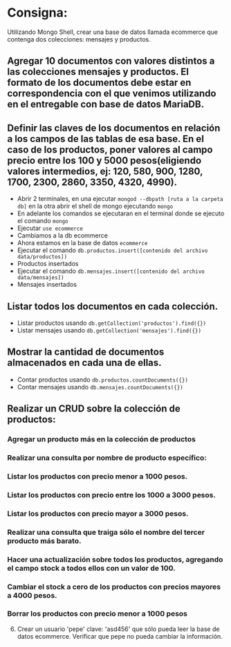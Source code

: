 # Consigna:
Utilizando Mongo Shell, crear una base de datos llamada ecommerce que contenga dos colecciones: mensajes y productos.

## Agregar 10 documentos con valores distintos a las colecciones mensajes y productos. El formato de los documentos debe estar en correspondencia con el que venimos utilizando en el entregable con base de datos MariaDB.

## Definir las claves de los documentos en relación a los campos de las tablas de esa base. En el caso de los productos, poner valores al campo precio entre los 100 y 5000 pesos(eligiendo valores intermedios, ej: 120, 580, 900, 1280, 1700, 2300, 2860, 3350, 4320, 4990).

- Abrir 2 terminales, en una ejecutar `mongod --dbpath [ruta a la carpeta db]` en la otra abrir el shell de mongo ejecutando `mongo`
- En adelante los comandos se ejecutaran en el terminal donde se ejecuto el comando `mongo`
- Ejecutar `use ecommerce`
- Cambiamos a la db ecommerce
- Ahora estamos en la base de datos `ecommerce`
- Ejecutar el comando `db.productos.insert([contenido del archivo data/productos])`
- Productos insertados
- Ejecutar el comando `db.mensajes.insert([contenido del archivo data/mensajes])`
- Mensajes insertados

## Listar todos los documentos en cada colección.

- Listar productos usando `db.getCollection('productos').find({})`
- Listar mensajes usando `db.getCollection('mensajes').find({})`

## Mostrar la cantidad de documentos almacenados en cada una de ellas.

- Contar productos usando `db.productos.countDocuments({})`
- Contar mensajes usando `db.mensajes.countDocuments({})`
## Realizar un CRUD sobre la colección de productos:

### Agregar un producto más en la colección de productos
### Realizar una consulta por nombre de producto específico:
### Listar los productos con precio menor a 1000 pesos.
### Listar los productos con precio entre los 1000 a 3000 pesos.
### Listar los productos con precio mayor a 3000 pesos.
### Realizar una consulta que traiga sólo el nombre del tercer producto más barato.
### Hacer una actualización sobre todos los productos, agregando el campo stock a todos ellos con un valor de 100.
### Cambiar el stock a cero de los productos con precios mayores a 4000 pesos.
### Borrar los productos con precio menor a 1000 pesos

6. Crear un usuario 'pepe' clave: 'asd456' que sólo pueda leer la base de datos ecommerce. Verificar que pepe no pueda cambiar la información.
